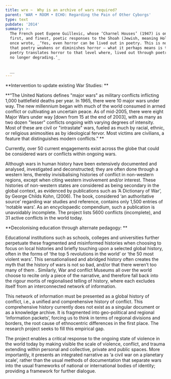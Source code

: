 ```yaml
---
title: wre ~  Why is an archive of wars required?
parent: 'WAR • ROOM • ECHO: Regarding the Pain of Other Cyborgs'
type: text
pubdate: '2014'
summary: >-
  The French poet Eugene Guillevic, whose ‘Charnel Houses’ (1947) is one of the
  first, and finest, poetic responses to the Shoah (Jewish, meaning Holocaust),
  once wrote, _‘Yes, even horror can be lived out in poetry. This is not to say
  that poetry weakens or diminishes horror – what it perhaps means is that
  poetry translates horror to that level where, lived out through poetry, it is
  no longer degrading.’_


  __
---
```

**Intervention to update existing War Studies: **

**“The United Nations defines "major wars" as military conflicts inflicting 1,000 battlefield deaths per year. In 1965, there were 10 major wars under way. The new millennium began with much of the world consumed in armed conflict or cultivating an uncertain peace. As of mid-2005, there were eight Major Wars under way \[down from 15 at the end of 2003], with as many as two dozen "lesser" conflicts ongoing with varying degrees of intensity. Most of these are civil or "intrastate" wars, fueled as much by racial, ethnic, or religious animosities as by ideological fervor. Most victims are civilians, a feature that distinguishes modern conflicts.”  **

Currently, over 50 current engagements exist across the globe that could be considered wars or conflicts within ongoing wars.

Although wars in human history have been extensively documented and analysed, investigated and deconstructed; they are often done through a western lens, thereby invisibalising histories of conflict in non-western regions, except when citing western involvement and/or interest. These histories of non-western states are considered as being secondary in the global context, as evidenced by publications such as ‘A Dictionary of War’, by George Childs Kohn, (2006). The book, considered ‘an authoritative source’ regarding war studies and reference, contains only 1,500 entries of ‘notable wars’. As an encyclopaedic compendium, such a publication is unavoidably incomplete. The project lists 5600 conflicts (incomplete), and 31 active conflicts in the world today.

**Decolonising education through alternate pedagogy: **

Educational institutions such as schools, colleges and universities further perpetuate these fragmented and misinformed histories when choosing to focus on local histories and briefly touching upon a selected global history, often in the forms of ‘the top 5 revolutions in the world’ or ‘the 50 most violent wars’. This sensationalised and abridged history often creates the myth that the history of wars is not so bad, and/or that there weren’t too many of them . Similarly, War and conflict Museums all over the world choose to recite only a piece of the narrative, and therefore fall back into the rigour mortis of regionalised telling of history, where each excludes itself from an interconnected network of information. 

This network of information must be presented as a global history of conflict, i.e., a unified and comprehensive history of conflict. This comprehensive history currently does not exist as a singular document or as a knowledge archive. It is fragmented into geo-political and regional ‘information packets’, forcing us to think in terms of regional divisions and borders, the root cause of ethnocentric differences in the first place. The research project seeks to fill this empirical gap.

The project enables a critical response to the ongoing state of violence in the world today by making visible the scale of violence, conflict, and trauma extending within personal and collective, private and public spaces. More importantly, it presents an integrated narrative as ‘a civil war on a planetary scale’, rather than the usual methods of documentation that separate wars into the usual frameworks of national or international bodies of identity; providing a framework for further dialogue.
